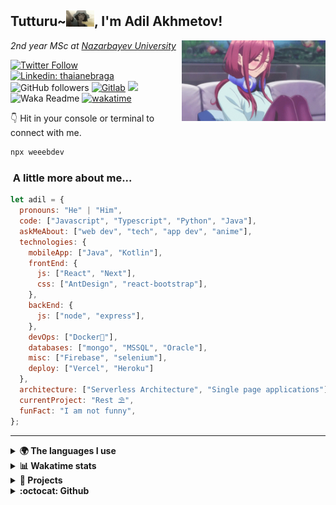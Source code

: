 <h2>Tutturu~<img src="img/tuturu.gif" width="45" alt="">, I'm Adil Akhmetov! <img src="img/miku-dance.gif" width="50" alt=""></h2>
<img align='right' src="img/miku.gif" width="230" alt="">
<p><em>2nd year MSc at <a href="https://nu.edu.kz/">Nazarbayev University</a>
<a href="https://sdu.edu.kz/"><img src="img/sdu-ahegao.svg" align="right" width="100" alt=""></a>
</em></p>

[![Twitter Follow](https://img.shields.io/twitter/follow/weeebdev?label=Follow)](https://twitter.com/intent/follow?screen_name=weeebdev)
[![Linkedin: thaianebraga](https://img.shields.io/badge/-adildev-blue?style=flat-square&logo=Linkedin&logoColor=white&link=https://www.linkedin.com/in/adildev/)](https://www.linkedin.com/in/adildev/)
![GitHub followers](https://img.shields.io/github/followers/weeebdev?label=Follow&style=flat-square)
[![Gitlab](https://img.shields.io/badge/Gitlab-weeebdev-orange?style=flat-square&logo=gitlab)](https://gitlab.com/weeebdev)
![](https://visitor-badge.glitch.me/badge?page_id=weeebdev.weeebdev)
![Waka Readme](https://github.com/weeebdev/weeebdev/workflows/Waka%20Readme/badge.svg)
[![wakatime](https://wakatime.com/badge/user/1fb6390f-222e-4088-8de8-840ef1443858.svg)](https://wakatime.com/@1fb6390f-222e-4088-8de8-840ef1443858)
<!-- [![Leetcode badge](https://leetcode-badge.chyroc.cn/?name=user3449f)](https://leetcode.com/user3449f/) -->

👇 Hit in your console or terminal to connect with me.

```bash
npx weeebdev
```

### <img src="https://media.giphy.com/media/VgCDAzcKvsR6OM0uWg/giphy.gif" width="50" alt=""> A little more about me...

```javascript
let adil = {
  pronouns: "He" | "Him",
  code: ["Javascript", "Typescript", "Python", "Java"],
  askMeAbout: ["web dev", "tech", "app dev", "anime"],
  technologies: {
    mobileApp: ["Java", "Kotlin"],
    frontEnd: {
      js: ["React", "Next"],
      css: ["AntDesign", "react-bootstrap"],
    },
    backEnd: {
      js: ["node", "express"],
    },
    devOps: ["Docker🐳"],
    databases: ["mongo", "MSSQL", "Oracle"],
    misc: ["Firebase", "selenium"],
    deploy: ["Vercel", "Heroku"]
  },
  architecture: ["Serverless Architecture", "Single page applications"],
  currentProject: "Rest ⛱",
  funFact: "I am not funny",
};
```

---

<details>
  <summary><b>🌍 The languages I use</b></summary>
  <hr>
  
  
| ⏰ Past month | ⌛️ Past Year |
|---|---|
| <a href="https://wakatime.com/@adildev"><img src="https://wakatime.com/share/@adilDev/4ebe423a-b427-4031-b073-d221b9528df7.svg" height="300px"></a> | <a href="https://wakatime.com/@adildev"><img src="https://wakatime.com/share/@adilDev/1b4a30f1-9a7f-47fe-b8d2-0fc90f37fcd3.svg" height="300px"></a> |
</details>

<details>
<summary><b>📊 Wakatime stats</b><br></summary>
<div>
<hr/>

<!--START_SECTION:waka-->
![Code Time](http://img.shields.io/badge/Code%20Time-4%2C210%20hrs%208%20mins-blue)

![Profile Views](http://img.shields.io/badge/Profile%20Views-9-blue)

![Lines of code](https://img.shields.io/badge/From%20Hello%20World%20I%27ve%20Written-7.6%20million%20lines%20of%20code-blue)

**🐱 My GitHub Data** 

> 📦 541.1 kB Used in GitHub's Storage 
 > 
> 🏆 310 Contributions in the Year 2024
 > 
> 💼 Opted to Hire
 > 
> 📜 61 Public Repositories 
 > 
> 🔑 14 Private Repositories 
 > 
**I'm an Early 🐤** 

```text
🌞 Morning                370 commits         █░░░░░░░░░░░░░░░░░░░░░░░░   04.99 % 
🌆 Daytime                3692 commits        ████████████░░░░░░░░░░░░░   49.74 % 
🌃 Evening                2812 commits        █████████░░░░░░░░░░░░░░░░   37.89 % 
🌙 Night                  548 commits         ██░░░░░░░░░░░░░░░░░░░░░░░   07.38 % 
```
📅 **I'm Most Productive on Tuesday** 

```text
Monday                   847 commits         ███░░░░░░░░░░░░░░░░░░░░░░   11.41 % 
Tuesday                  1962 commits        ███████░░░░░░░░░░░░░░░░░░   26.43 % 
Wednesday                833 commits         ███░░░░░░░░░░░░░░░░░░░░░░   11.22 % 
Thursday                 1019 commits        ███░░░░░░░░░░░░░░░░░░░░░░   13.73 % 
Friday                   352 commits         █░░░░░░░░░░░░░░░░░░░░░░░░   04.74 % 
Saturday                 779 commits         ███░░░░░░░░░░░░░░░░░░░░░░   10.50 % 
Sunday                   1630 commits        █████░░░░░░░░░░░░░░░░░░░░   21.96 % 
```


📊 **This Week I Spent My Time On** 

```text
🕑︎ Time Zone: Asia/Almaty

💬 Programming Languages: 
Other                    19 hrs 40 mins      ██████████████░░░░░░░░░░░   57.43 % 
Markdown                 5 hrs 5 mins        ████░░░░░░░░░░░░░░░░░░░░░   14.86 % 
C++                      4 hrs 3 mins        ███░░░░░░░░░░░░░░░░░░░░░░   11.83 % 
Python                   3 hrs 52 mins       ███░░░░░░░░░░░░░░░░░░░░░░   11.31 % 
Prolog                   36 mins             ░░░░░░░░░░░░░░░░░░░░░░░░░   01.79 % 

🔥 Editors: 
Chrome                   18 hrs 28 mins      █████████████░░░░░░░░░░░░   53.96 % 
Obsidian                 5 hrs 5 mins        ████░░░░░░░░░░░░░░░░░░░░░   14.86 % 
VS Code                  5 hrs 4 mins        ████░░░░░░░░░░░░░░░░░░░░░   14.81 % 
Neovim                   4 hrs 8 mins        ███░░░░░░░░░░░░░░░░░░░░░░   12.11 % 
fish                     1 hr 27 mins        █░░░░░░░░░░░░░░░░░░░░░░░░   04.27 % 

🐱‍💻 Projects: 
contests                 10 hrs 48 mins      ████████░░░░░░░░░░░░░░░░░   31.56 % 
Writing                  8 hrs 12 mins       ██████░░░░░░░░░░░░░░░░░░░   23.95 % 
flower-fastai            5 hrs 8 mins        ████░░░░░░░░░░░░░░░░░░░░░   15.00 % 
mylifestats              2 hrs 39 mins       ██░░░░░░░░░░░░░░░░░░░░░░░   07.75 % 
experiments              2 hrs 26 mins       ██░░░░░░░░░░░░░░░░░░░░░░░   07.13 % 

💻 Operating System: 
Mac                      34 hrs 15 mins      █████████████████████████   100.00 % 
```

**I Mostly Code in Jupyter Notebook** 

```text
Python                   5 repos             █░░░░░░░░░░░░░░░░░░░░░░░░   05.75 % 
CSS                      4 repos             █░░░░░░░░░░░░░░░░░░░░░░░░   04.60 % 
C++                      1 repo              ░░░░░░░░░░░░░░░░░░░░░░░░░   01.15 % 
Lua                      1 repo              ░░░░░░░░░░░░░░░░░░░░░░░░░   01.15 % 
Promela                  1 repo              ░░░░░░░░░░░░░░░░░░░░░░░░░   01.15 % 
```



**Timeline**

![Lines of Code chart](https://raw.githubusercontent.com/weeebdev/weeebdev/master/assets/bar_graph.png)


 Last Updated on 21/02/2024 01:23:31 UTC
<!--END_SECTION:waka-->
</div>
</details>

<details>
<summary><b>🧾 Projects</b></summary>
<hr>

|Project|Status|
|---|---|
|[![ReadMe Card](https://github-readme-stats.vercel.app/api/pin/?username=weeebdev&repo=waifu.pics&theme=dracula)](https://github.com/weeebdev/waifu.pics)|[![time tracker](https://wakatime.com/badge/github/weeebdev/waifu.pics.svg)](https://wakatime.com/badge/github/weeebdev/waifu.pics)|
|[![ReadMe Card](https://github-readme-stats.vercel.app/api/pin/?username=mentor-ship&repo=mentorship&theme=dracula)](https://github.com/Mentor-ship/Mentorship)|[![time tracker](https://wakatime.com/badge/github/Mentor-ship/Mentorship.svg)](https://wakatime.com/badge/github/Mentor-ship/Mentorship)|
|[![ReadMe Card](https://github-readme-stats.vercel.app/api/pin/?username=masters-and-Abu&repo=tolqyn&theme=dracula)](https://github.com/Masters-and-Abu/Tolqyn)|[![time tracker](https://wakatime.com/badge/github/Masters-and-Abu/Tolqyn.svg)](https://wakatime.com/badge/github/Masters-and-Abu/Tolqyn)|
|[![ReadMe Card](https://github-readme-stats.vercel.app/api/pin/?username=dracula&repo=unigram&theme=dracula)](https://github.com/dracula/unigram)||

</details>

<details>
  <summary><b>:octocat: Github</b></summary>
  <hr>
  <a href="https://sourcekarma.vercel.app/weeebdev"><img src="https://sourcekarma-og.vercel.app/api/weeebdev/github" alt="" align="left"/></a>
  <img src="https://github-readme-stats.vercel.app/api?username=weeebdev&show_icons=true&theme=dracula&hide_title=true&hide_rank=true&count_private=true" align="right"/>
</details>
<div align="center">
  <kbd>
    <img src="https://waifu.now.sh/sfw/hug" alt="">
  </kbd>
</div>
